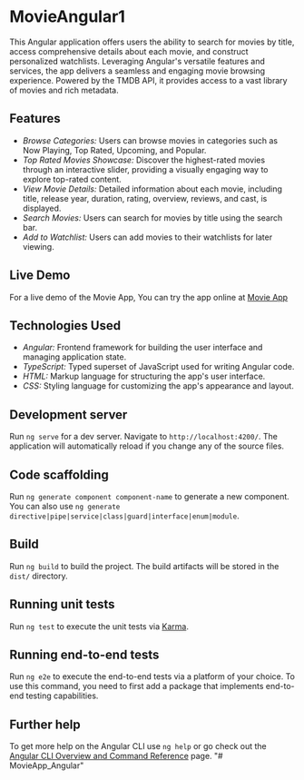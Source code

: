 # MovieAngular1

This Angular application offers users the ability to search for movies by title, access comprehensive details about each movie, and construct personalized watchlists. Leveraging Angular's versatile features and services, the app delivers a seamless and engaging movie browsing experience. Powered by the TMDB API, it provides access to a vast library of movies and rich metadata.

## Features
- *Browse Categories:* Users can browse movies in categories such as Now Playing, Top Rated, Upcoming, and Popular.
- *Top Rated Movies Showcase:* Discover the highest-rated movies through an interactive slider, providing a visually engaging way to explore top-rated content.
- *View Movie Details:* Detailed information about each movie, including title, release year, duration, rating, overview, reviews, and cast, is displayed.
- *Search Movies:* Users can search for movies by title using the search bar.
- *Add to Watchlist:* Users can add movies to their watchlists for later viewing.

## Live Demo
For a live demo of the Movie App, You can try the app online at [Movie App](https://movieappangular.netlify.app)

## Technologies Used
- *Angular:* Frontend framework for building the user interface and managing application state.
- *TypeScript:* Typed superset of JavaScript used for writing Angular code.
- *HTML:* Markup language for structuring the app's user interface.
- *CSS:* Styling language for customizing the app's appearance and layout.

## Development server

Run `ng serve` for a dev server. Navigate to `http://localhost:4200/`. The application will automatically reload if you change any of the source files.

## Code scaffolding

Run `ng generate component component-name` to generate a new component. You can also use `ng generate directive|pipe|service|class|guard|interface|enum|module`.

## Build

Run `ng build` to build the project. The build artifacts will be stored in the `dist/` directory.

## Running unit tests

Run `ng test` to execute the unit tests via [Karma](https://karma-runner.github.io).

## Running end-to-end tests

Run `ng e2e` to execute the end-to-end tests via a platform of your choice. To use this command, you need to first add a package that implements end-to-end testing capabilities.

## Further help

To get more help on the Angular CLI use `ng help` or go check out the [Angular CLI Overview and Command Reference](https://angular.io/cli) page.
"# MovieApp_Angular" 

